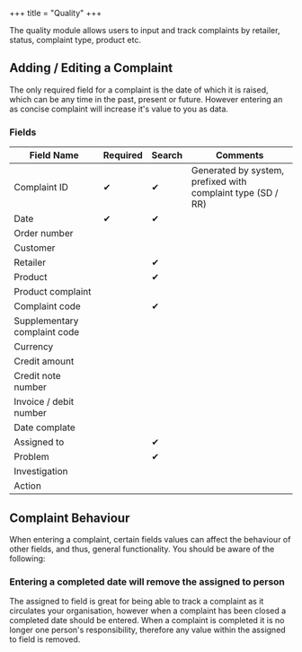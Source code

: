 +++
title = "Quality"
+++


The quality module allows users to input and track complaints by retailer, status,  complaint type, product etc.

## Adding / Editing a Complaint

The only required field for a complaint is the date of which it is raised, which can be any time in the past, present or future. However entering an as concise complaint will increase it's value to you as data.

### Fields

 | Field Name                   | Required | Search | Comments                                                    |
 | ----------                   | -------- | ------ | --------                                                    |
 | Complaint ID                 | ✔      | ✔    | Generated by system, prefixed with complaint type (SD / RR) |
 | Date                         | ✔      | ✔    |                                                             |
 | Order number                 |          |        |                                                             |
 | Customer                     |          |        |                                                             |
 | Retailer                     |          | ✔    |                                                             |
 | Product                      |          | ✔    |                                                             |
 | Product complaint            |          |        |                                                             |
 | Complaint code               |          | ✔    |                                                             |
 | Supplementary complaint code |          |        |                                                             |
 | Currency                     |          |        |                                                             |
 | Credit amount                |          |        |                                                             |
 | Credit note number           |          |        |                                                             |
 | Invoice / debit number       |          |        |                                                             |
 | Date complate                |          |        |                                                             |
 | Assigned to                  |          | ✔    |                                                             |
 | Problem                      |          | ✔    |                                                             |
 | Investigation                |          |        |                                                             |
 | Action                       |          |        |                                                             |

## Complaint Behaviour

When entering a complaint, certain fields values can affect the behaviour of other fields, and thus, general functionality. You should be aware of the following:

### Entering a completed date will remove the assigned to person

The assigned to field is great for being able to track a complaint as it circulates your organisation, however when a complaint has been closed a completed date should be entered. When a complaint is completed it is no longer one person's responsibility, therefore any value within the assigned to field is removed.
